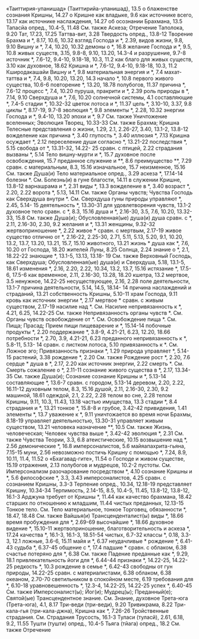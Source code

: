 «Таиттирия-упанишад» (Таиттирийа-упанишад), 13.5 
	о блаженстве сознания Кришны, 14.27 
	о Кришне
	как владыке, 9.6 
	как источнике всего, 13.17 
	как источнике наслаждения, 14.27
	об осознании Брахмана, 13.5 
Тапасйа
	опред., 10.4-5, 11.48 
	См. также Аскеза; Отречение
Таполока, 9.20 
Тат, 17.23, 17.25 
Таттва-вит, 3.28 
Твердость
	опред., 13.8-12 
Творение
	Брахма и *, 8.17, 10.6, 10.32 
	взгляд Господа и *, 2.39,
	видов жизни, 9.8, 9.10 
	Вишну и *, 7.4, 10.20, 10.32 
	демоны о *, 16.8 
	желание Господа и *, 9.5, 10.8 
	живых существ, 3.15, 9.8-8, 9.10, 13.20, 14.3-4
	и разрушение, 9.7-8
	источник *, 7.6-12, 9.4-10, 9.18-18, 10.3, 11.2
	как благо для живых существ, 3.10
	как духовное, 18.62
	Кришна и *, 7.6-12, 9.4-10, 9.18-18, 10.3, 11.2
	Кширодакашайи Вишну и *, 9.8 
	материальная энергия и *, 7.4 
	махат-таттва и *, 7.4, 9.8, 10.20, 13.20, 14.3 
	начало *, 10.8
	первого живого существа, 10.6-6 
	повторение *, 13.20, 18.78 
	полубогов, 11.37 
	причина *, 7.6-12 
	процесс *, 7.4, 10.20 
	пуруша, пракрити и *, 2.39 
	роль природы в *, 7.14, 9.10 
	Сверхдуша и *, 7.6, 10.20 
	солнечной системы, 4.1 
	составляющие *, 7.4-5 
	стадии *, 10.32-32 
	цветок лотоса и *, 11.37 
	цель *, 3.10-10, 3.37, 9.8 
	циклы *, 8.17-19, 9.7-8 
	эволюция *, 9.8 
	элементы *, 2.28, 10.32 
	энергии Господа и *, 9.4-10, 13.20 
	эпохи и *, 9.7
	См. также Уничтожение вселенных; Эволюция
Творец, 10.33-33
	См. также Брахма; Кришна
Телесные представления о жизни, 1.29, 2.1, 2.26-27, 3.40, 13.1-2, 13.8-12 
	вожделение как причина *, 3.40 
	глупость *, 3.40 
	иллюзия *, 7.13 
	Кришна осуждает *, 2.12 
	переселение души согласно *, 13.21-22 
	последствия *, 5.15 
	свобода от *, 13.31-32, 14.22- 25
	сравн. с птицей, 2.22 
	страдания вызваны *, 5.14 
Тело
	вишну-мурти и *, 15.7 
	духовное
		после освобождения, 15.7 
		преданное служение и **, 8.6 
		преимущество **, 7.29 
		сравн. с материальным, 8.3, 15.16
	изначальное, 15.7 
	неизменное, 15.16 
	См. также Душа(и)
Тело материальное
	опред., 3.29 
	аскеза *, 17.14-14 
	болезни *.
		См. Болезнь(и) 
	в гуне благости, 14.11 
	в служении Кришне, 13.8-12 
	варнашрама и *, 2.31 
	виды *, 13.3 
	вожделение в *, 3.40 
	возраст *, 2.20, 2.22 
	ворота *, 5.13, 14.11
		См. также Органы чувств; Чувства
	Господь как Сверхдуша внутри *.
		См. Сверхдуша
	гуны природы управляют *, 2.45, 5.14- 15
	деятельность *, 13.30-31 
	для удовлетворения чувств, 13.1-2 
	духовное тело сравн. с *, 8.3, 15.16 
	душа и *, 2.16-30, 3.5, 7.6, 10.20, 13.32-33, 15.8
		См. также Душа(и); Обусловленная(ые) душа(и)
	душа сравн. с *, 2.11, 2.16-30, 2.30, 9.2
	желания и *, 13.31 
	женщины, 9.32-32 
	жертвоприношение *, 2.22 
	живое * сравн. с мертвым, 2.17-19 
	живое существо отлично от *, 2.16-22, 2.25-30, 2.71, 5.11, 5.13, 5.20, 9.1, 10.20, 13.2, 13.7, 13.20, 13.21, 15.7, 15.10
	животного, 13.21 
	жизнь *
		душа как *, 7.6, 10.20 
		от Господа, 18.20 
	жителей
		Луны, 8.25 
		Солнца, 2.24 
	знание о *, 2.1, 18.22-22 
	знающие *, 13.1-5, 13.13, 13.18- 19
		См. также Верховный Господь, как Сверхдуша; Обусловленная(ые) душа(и) 
	и Сверхдуша, 5.18, 13.1-5, 18.61 
	изменения *, 2.16, 2.20, 2.22, 10.34, 13.2, 13.7, 15.16 
	истязание *, 17.5-6, 17.5-6
	как
		временное, 2.11, 2.16-30, 13.28, 18.20 
		кшетра, 13.2 
		мертвое, 3.5 
		ненужное, 14.22-25 
		несуществующее, 2.16, 2.28 
		поле деятельности, 13.1-7 
		причина деятельности, 5.14, 14.5, 18.14- 14
		причина наслаждений и страданий, 13.21
		собственность Кришны, 5.10-11 
		храм Господа, 9.11 
	кровь как источник энергии *, 2.17 
	мертвое * сравн. с живым существом, 2.17-19
	насилие над *.
		См. Насилие 
	непривязанность к *, 4.21, 6.25, 14.22-25
		См. также Непривязанность
	органы чувств *.
		См. Органы чувств
	освобождение от *.
		См. Освобождение
	пища *.
		См. Пища; Прасад; Прием пищи
	пищеварение и *, 15.14-14 
	побочные продукты *, 2.20 
	поддержание *, 3.8-9, 4.21-21, 6.23, 12.20, 18.66
	потребности *, 2.70, 3.9, 4.21-21, 6.23
	преданного
		непривязанность к *, 5.8-11, 5.13- 14
		сравн. с листком лотоса, 5.10 
	привязанность к *.
		См. Ложное эго; Привязанность 
	признаки *, 1.29 
	природа управляет *, 5.14-15 
	растений, 3.38 
	рождение *, 2.20
		См. также Рождение
	рост *, 2.20, 7.6 
	сердце *
		душа в *, 2.17, 2.20 
		как источник энергии, 2.22 
	смерть *.
		См. Смерть
	сожаление о *, 2.11-11 
	сознание живого существа в *, 2.17, 13.34-35
		См. также Душа(и); Сознание
	сознание Кришны и *, 5.13-14 
	составляющие *, 13.6-7
	сравн. с
		городом, 5.13-14 
		деревом, 2.20, 2.22, 16.11-12 
		духовным телом, 8.3, 15.16 
		душой, 2.11, 2.16-30, 2.30, 9.2 
		машиной, 18.61 
		одеждой, 2.1, 2.22, 2.28 
		телом во сне, 2.28 
		телом Кришны, 9.11, 10.3, 11.43, 13.18
		частью имущества, 13.3 
	стадии *, 8.4 
	страдания и *, 13.21 
	тонкое *, 15.8-8 
		и грубое, 3.42-42 
		привидения, 1.41 
		элементы *, 13.7 
	уважение к *, 9.11 
	уничтожается во время ночи Брахмы, 8.18-19
	управляет деятельностью, 13.30-31 
	управляет живым существом, 13.21 
	человека
		назначение **, 10.5 
		См. также Жизнь, человеческая; Человек 
	чувства выше *, 3.42-42 
	эволюция *, 2.31 
	См. также Чувства
Теории, 3.3, 6.8
	атеистические, 10.15 
	возвышение над *, 2.56 
	демонические *, 16.8 
	имперсоналистов, 5.6 
	майяапахрита-гьяна, 7.15-15 
	муни, 2.56
	невозможно постичь Кришну с помощью *, 7.24, 8.9, 10.11, 11.4, 11.52
	о «Бхагавад-гите», 11.54 
	о Господе и живом существе, 15.19 
	отражения, 2.13 
	полубогов и мудрецов, 10.2-2 
	пустоты.
		См. Имперсонализм 
	разочарование посредством *, 4.10 
	сознание Кришны и *, 5.6 
	философские *, 3.3, 3.43 
		имперсоналистов, 4.25 
		сравн. с сознанием Кришны, 3.3-3
Терпение
	опред., 10.34, 12.18-19 
	представляет Кришну, 10.34-34 
Терпимость, 2.14-15, 8.5, 10.4-5, 11.45, 13.8-12, 13.8-12, 16.1-3
	Арджуна требует от Кришны *, 11.44 
	как качество брахмана, 18.42 
	старших по отношению к младшим, 11.44
	чистых преданных, 12.13-15 
Тонкое тело.
	См. Тело материальное, тонкое
Торговец, 
	обязанности *, 18.47, 18.48 
	См. также Вайшья(и)
Трансценденталист(ы)
	виды *, 18.66
	время пробуждения для *, 2.69-69 
	высочайшие *, 18.66 
	духовное видение *, 15.10-11 
	жертвоприношение, благотворительность и аскеза *, 17.24 
	качества *, 16.1-3, 16.1-3, 18.51-54 
	чистых, 6.7-32 
	классы *, 0.18, 3.3-3, 12.1 
	ложные, 3.6-6, 15.11 
	майя и *, 6.37 
	неудачливые *
		рождение *, 6.41-43 
		судьба *, 6.37-45 
	общение с *, 17.4 
	падшие *
		сравн. с облаком, 6.38 
		счастье потеряно для *, 6.38 
		См. также Падение
	преданные как *, 9.29, 18.1 
	привлекательность йоги для *, 6.44-44
	признаки *, 14.22-25, 14.22-25 
	редкость *, 10.3 
	рождение в семье *, 6.42-43 
	свободны от гун природы, 14.22-25 
	сравн. с
		материалистами, 6.38 
		облаком, 6.38 
		океаном, 2.70-70 
		светильником в спокойном месте, 6.19
	требования для *, 6.10-18 
	уравновешенность *, 12.3-4, 14.22-25, 14.22-25 
	успех *, 6.40-45 
	См. также Имперсоналист(ы);	Йог(и); Мудрец(ы); Преданный(е); Святой(ые)
Трансцендентное знание.
	См. Знание, духовное
Трета-юга (Трета-юга), 4.1, 8.17 
Три-веди (три-веди), 9.20 
Тривикрама, 8.22
Три-кала-гья (три-кала-джна), Кришна как *, 7.26-26
Тройственные страдания.
	См. Страдания 
Трусость, 16.1-3
Туласи (туласй), 2.61, 6.18, 9.2, 11.55 
Тушти (тушти)
	опред., 10.4-5 
Тьяга (тйага)
	опред., 18.2 
	См. также Отречение